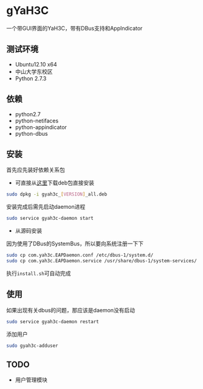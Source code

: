 # gYaH3C
一个带GUI界面的YaH3C，带有DBus支持和AppIndicator

## 测试环境
* Ubuntu12.10 x64
* 中山大学东校区
* Python 2.7.3

## 依赖
* python2.7
* python-netifaces
* python-appindicator
* python-dbus

## 安装
首先应先装好依赖关系包

* 可直接从[这里](https://github.com/zonyitoo/gYaH3C/downloads)下载deb包直接安装

```bash
sudo dpkg -i gyah3c_[VERSION]_all.deb
```

安装完成后需先启动daemon进程
```bash
sudo service gyah3c-daemon start
```

* 从源码安装

因为使用了DBus的SystemBus，所以要向系统注册一下下
```bash
sudo cp com.yah3c.EAPDaemon.conf /etc/dbus-1/system.d/
sudo cp com.yah3c.EAPDaemon.service /usr/share/dbus-1/system-services/
```
执行`install.sh`可自动完成

## 使用
如果出现有关dbus的问题，那应该是daemon没有启动
```bash
sudo service gyah3c-daemon restart
```

添加用户
```bash
sudo gyah3c-adduser
```
## TODO
* 用户管理模块
